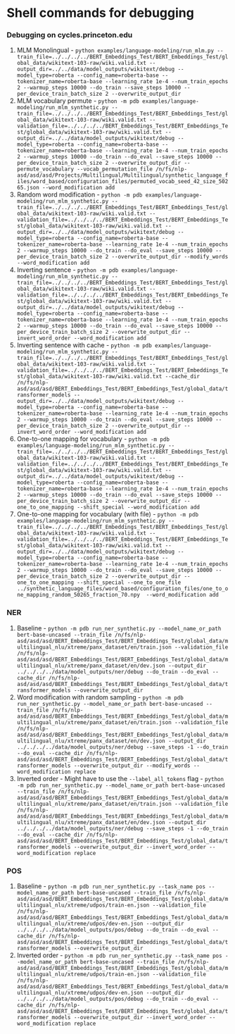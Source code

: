# Shell commands for debugging

### Debugging on cycles.princeton.edu
1. MLM Monolingual - `python examples/language-modeling/run_mlm.py --train_file=../../../../BERT_Embeddings_Test/BERT_Embeddings_Test/global_data/wikitext-103-raw/wiki.valid.txt --output_dir=../../data/model_outputs/wikitext/debug --model_type=roberta --config_name=roberta-base --tokenizer_name=roberta-base --learning_rate 1e-4 --num_train_epochs 2 --warmup_steps 10000 --do_train --save_steps 10000 --per_device_train_batch_size 2 --overwrite_output_dir`
1. MLM vocabulary permute - `python -m pdb examples/language-modeling/run_mlm_synthetic.py --train_file=../../../../BERT_Embeddings_Test/BERT_Embeddings_Test/global_data/wikitext-103-raw/wiki.valid.txt --validation_file=../../../../BERT_Embeddings_Test/BERT_Embeddings_Test/global_data/wikitext-103-raw/wiki.valid.txt --output_dir=../../data/model_outputs/wikitext/debug --model_type=roberta --config_name=roberta-base --tokenizer_name=roberta-base --learning_rate 1e-4 --num_train_epochs 2 --warmup_steps 10000 --do_train --do_eval --save_steps 10000 --per_device_train_batch_size 2 --overwrite_output_dir --permute_vocabulary --vocab_permutation_file /n/fs/nlp-asd/asd/asd/Projects/Multilingual/Multilingual/synthetic_language_files/word_based/configuration_files/permuted_vocab_seed_42_size_50265.json --word_modification add`
1. Random word modification - `python -m pdb examples/language-modeling/run_mlm_synthetic.py --train_file=../../../../BERT_Embeddings_Test/BERT_Embeddings_Test/global_data/wikitext-103-raw/wiki.valid.txt --validation_file=../../../../BERT_Embeddings_Test/BERT_Embeddings_Test/global_data/wikitext-103-raw/wiki.valid.txt --output_dir=../../data/model_outputs/wikitext/debug --model_type=roberta --config_name=roberta-base --tokenizer_name=roberta-base --learning_rate 1e-4 --num_train_epochs 2 --warmup_steps 10000 --do_train --do_eval --save_steps 10000 --per_device_train_batch_size 2 --overwrite_output_dir --modify_words --word_modification add`
1. Inverting sentence - `python -m pdb examples/language-modeling/run_mlm_synthetic.py --train_file=../../../../BERT_Embeddings_Test/BERT_Embeddings_Test/global_data/wikitext-103-raw/wiki.valid.txt --validation_file=../../../../BERT_Embeddings_Test/BERT_Embeddings_Test/global_data/wikitext-103-raw/wiki.valid.txt --output_dir=../../data/model_outputs/wikitext/debug --model_type=roberta --config_name=roberta-base --tokenizer_name=roberta-base --learning_rate 1e-4 --num_train_epochs 2 --warmup_steps 10000 --do_train --do_eval --save_steps 10000 --per_device_train_batch_size 2 --overwrite_output_dir --invert_word_order --word_modification add`
1. Inverting sentence with cache - `python -m pdb examples/language-modeling/run_mlm_synthetic.py --train_file=../../../../BERT_Embeddings_Test/BERT_Embeddings_Test/global_data/wikitext-103-raw/wiki.valid.txt --validation_file=../../../../BERT_Embeddings_Test/BERT_Embeddings_Test/global_data/wikitext-103-raw/wiki.valid.txt --cache_dir /n/fs/nlp-asd/asd/asd/BERT_Embeddings_Test/BERT_Embeddings_Test/global_data/transformer_models --output_dir=../../data/model_outputs/wikitext/debug --model_type=roberta --config_name=roberta-base --tokenizer_name=roberta-base --learning_rate 1e-4 --num_train_epochs 2 --warmup_steps 10000 --do_train --do_eval --save_steps 10000 --per_device_train_batch_size 2 --overwrite_output_dir --invert_word_order --word_modification add`
1. One-to-one mapping for vocabulary - `python -m pdb examples/language-modeling/run_mlm_synthetic.py --train_file=../../../../BERT_Embeddings_Test/BERT_Embeddings_Test/global_data/wikitext-103-raw/wiki.valid.txt --validation_file=../../../../BERT_Embeddings_Test/BERT_Embeddings_Test/global_data/wikitext-103-raw/wiki.valid.txt --output_dir=../../data/model_outputs/wikitext/debug --model_type=roberta --config_name=roberta-base --tokenizer_name=roberta-base --learning_rate 1e-4 --num_train_epochs 2 --warmup_steps 10000 --do_train --do_eval --save_steps 10000 --per_device_train_batch_size 2 --overwrite_output_dir --one_to_one_mapping --shift_special --word_modification add`
1. One-to-one mapping for vocabulary (with file) - `python -m pdb examples/language-modeling/run_mlm_synthetic.py --train_file=../../../../BERT_Embeddings_Test/BERT_Embeddings_Test/global_data/wikitext-103-raw/wiki.valid.txt --validation_file=../../../../BERT_Embeddings_Test/BERT_Embeddings_Test/global_data/wikitext-103-raw/wiki.valid.txt --output_dir=../../data/model_outputs/wikitext/debug --model_type=roberta --config_name=roberta-base --tokenizer_name=roberta-base --learning_rate 1e-4 --num_train_epochs 2 --warmup_steps 10000 --do_train --do_eval --save_steps 10000 --per_device_train_batch_size 2 --overwrite_output_dir --one_to_one_mapping --shift_special --one_to_one_file ../synthetic_language_files/word_based/configuration_files/one_to_one_mapping_random_50265_fraction_70.npy  --word_modification add`

### NER
1. Baseline - `python -m pdb run_ner_synthetic.py --model_name_or_path bert-base-uncased --train_file /n/fs/nlp-asd/asd/asd/BERT_Embeddings_Test/BERT_Embeddings_Test/global_data/multilingual_nlu/xtreme/panx_dataset/en/train.json --validation_file /n/fs/nlp-asd/asd/asd/BERT_Embeddings_Test/BERT_Embeddings_Test/global_data/multilingual_nlu/xtreme/panx_dataset/en/dev.json --output_dir ../../../../data/model_outputs/ner/debug --do_train --do_eval --cache_dir /n/fs/nlp-asd/asd/asd/BERT_Embeddings_Test/BERT_Embeddings_Test/global_data/transformer_models --overwrite_output_dir`
1. Word modification with random sampling - `python -m pdb run_ner_synthetic.py --model_name_or_path bert-base-uncased --train_file /n/fs/nlp-asd/asd/asd/BERT_Embeddings_Test/BERT_Embeddings_Test/global_data/multilingual_nlu/xtreme/panx_dataset/en/train.json --validation_file /n/fs/nlp-asd/asd/asd/BERT_Embeddings_Test/BERT_Embeddings_Test/global_data/multilingual_nlu/xtreme/panx_dataset/en/dev.json --output_dir ../../../../data/model_outputs/ner/debug --save_steps -1 --do_train --do_eval --cache_dir /n/fs/nlp-asd/asd/asd/BERT_Embeddings_Test/BERT_Embeddings_Test/global_data/transformer_models --overwrite_output_dir --modify_words --word_modification replace`
1. Inverted order - Might have to use the `--label_all_tokens` flag - `python -m pdb run_ner_synthetic.py --model_name_or_path bert-base-uncased --train_file /n/fs/nlp-asd/asd/asd/BERT_Embeddings_Test/BERT_Embeddings_Test/global_data/multilingual_nlu/xtreme/panx_dataset/en/train.json --validation_file /n/fs/nlp-asd/asd/asd/BERT_Embeddings_Test/BERT_Embeddings_Test/global_data/multilingual_nlu/xtreme/panx_dataset/en/dev.json --output_dir ../../../../data/model_outputs/ner/debug --save_steps -1 --do_train --do_eval --cache_dir /n/fs/nlp-asd/asd/asd/BERT_Embeddings_Test/BERT_Embeddings_Test/global_data/transformer_models --overwrite_output_dir --invert_word_order --word_modification replace`

### POS
1. Baseline - `python -m pdb run_ner_synthetic.py --task_name pos --model_name_or_path bert-base-uncased --train_file /n/fs/nlp-asd/asd/asd/BERT_Embeddings_Test/BERT_Embeddings_Test/global_data/multilingual_nlu/xtreme/udpos/train-en.json --validation_file /n/fs/nlp-asd/asd/asd/BERT_Embeddings_Test/BERT_Embeddings_Test/global_data/multilingual_nlu/xtreme/udpos/dev-en.json --output_dir ../../../../data/model_outputs/pos/debug --do_train --do_eval --cache_dir /n/fs/nlp-asd/asd/asd/BERT_Embeddings_Test/BERT_Embeddings_Test/global_data/transformer_models --overwrite_output_dir`
1. Inverted order - `python -m pdb run_ner_synthetic.py --task_name pos --model_name_or_path bert-base-uncased --train_file /n/fs/nlp-asd/asd/asd/BERT_Embeddings_Test/BERT_Embeddings_Test/global_data/multilingual_nlu/xtreme/udpos/train-en.json --validation_file /n/fs/nlp-asd/asd/asd/BERT_Embeddings_Test/BERT_Embeddings_Test/global_data/multilingual_nlu/xtreme/udpos/dev-en.json --output_dir ../../../../data/model_outputs/pos/debug --do_train --do_eval --cache_dir /n/fs/nlp-asd/asd/asd/BERT_Embeddings_Test/BERT_Embeddings_Test/global_data/transformer_models --overwrite_output_dir --invert_word_order --word_modification replace`